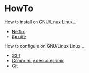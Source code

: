 # HowTo
How to install on GNU/Linux Linux...

* [Netflix](https://github.com/Sawyer13/HowTo/tree/master/netlix)
* [Spotify](https://github.com/Sawyer13/HowTo/tree/master/spotify)


How to configure on GNU/Linux Linux...
* [SSH](https://github.com/Sawyer13/HowTo/tree/master/ssh)
* [Comprimi y descomprimir](https://github.com/Sawyer13/HowTo/blob/master/actions/des-comprimir.md)
* [Git](https://github.com/Sawyer13/HowTo/tree/master/git)
